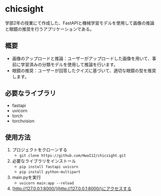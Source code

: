 # chicsight
学部2年の授業にて作成した、FastAPIと機械学習モデルを使用して画像の推論と眼鏡の推奨を行うアプリケーションである。

## 概要
- 画像のアップロードと推論：ユーザーがアップロードした画像を用いて、事前に学習済みの分類モデルを使用して推論を行います。
- 眼鏡の推奨：ユーザーが回答したクイズに基づいて、適切な眼鏡の型を推奨します。

## 必要なライブラリ
- fastapi
- uvicorn
- torch
- torchvision

## 使用方法
1. プロジェクトをクローンする
   - `git clone https://github.com/HwaI12/chicsight.git`
2. 必要なライブラリをインストール
   - `pip install fastapi uvicorn`
   - `pip install python-multipart`
3. main.pyを実行
   - `uvicorn main:app --reload`
4. [http://127.0.0.1:8000/](http://127.0.0.1:8000/)にアクセスする